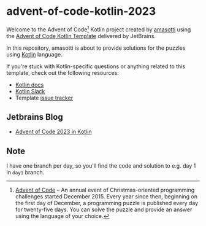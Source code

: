 # advent-of-code-kotlin-2023

Welcome to the Advent of Code[^aoc] Kotlin project created by [amasotti][github] using the [Advent of Code Kotlin Template][template] delivered by JetBrains.

In this repository, amasotti is about to provide solutions for the puzzles using [Kotlin][kotlin] language.

If you're stuck with Kotlin-specific questions or anything related to this template, check out the following resources:

- [Kotlin docs][docs]
- [Kotlin Slack][slack]
- Template [issue tracker][issues]


[^aoc]:
    [Advent of Code][aoc] – An annual event of Christmas-oriented programming challenges started December 2015.
    Every year since then, beginning on the first day of December, a programming puzzle is published every day for twenty-five days.
    You can solve the puzzle and provide an answer using the language of your choice.

## Jetbrains Blog

- [Advent of Code 2023 in Kotlin][blog]

## Note

I have one branch per day, so you'll find the code and solution to e.g. day 1 in `day1` branch.

[aoc]: https://adventofcode.com
[docs]: https://kotlinlang.org/docs/home.html
[github]: https://github.com/amasotti
[issues]: https://github.com/kotlin-hands-on/advent-of-code-kotlin-template/issues
[kotlin]: https://kotlinlang.org
[slack]: https://surveys.jetbrains.com/s3/kotlin-slack-sign-up
[template]: https://github.com/kotlin-hands-on/advent-of-code-kotlin-template
[blog]: https://blog.jetbrains.com/kotlin/2023/11/advent-of-code-2023-with-kotlin
